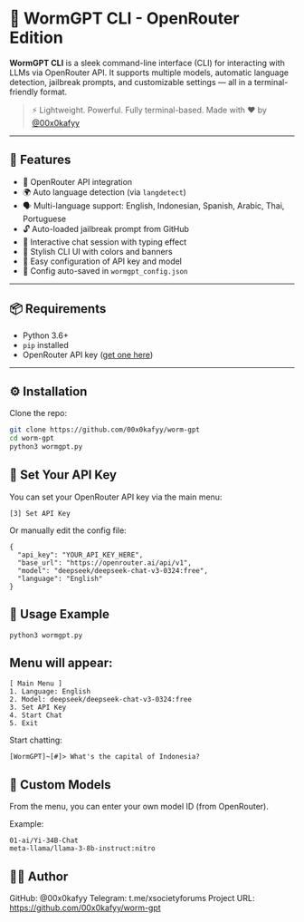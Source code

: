 # 🐛 WormGPT CLI - OpenRouter Edition

**WormGPT CLI** is a sleek command-line interface (CLI) for interacting with LLMs via OpenRouter API. It supports multiple models, automatic language detection, jailbreak prompts, and customizable settings — all in a terminal-friendly format.

> ⚡ Lightweight. Powerful. Fully terminal-based. Made with ❤️ by [@00x0kafyy](https://github.com/00x0kafyy)

---

## 🚀 Features

- 🔗 OpenRouter API integration
- 🌍 Auto language detection (via `langdetect`)
- 🗣️ Multi-language support: English, Indonesian, Spanish, Arabic, Thai, Portuguese
- 🔓 Auto-loaded jailbreak prompt from GitHub
- 💬 Interactive chat session with typing effect
- 🎨 Stylish CLI UI with colors and banners
- 🔧 Easy configuration of API key and model
- 💾 Config auto-saved in `wormgpt_config.json`

---

## 📦 Requirements

- Python 3.6+
- `pip` installed
- OpenRouter API key ([get one here](https://openrouter.ai/))

---

## ⚙️ Installation

Clone the repo:

```bash
git clone https://github.com/00x0kafyy/worm-gpt
cd worm-gpt
python3 wormgpt.py
```

## 🔑 Set Your API Key

You can set your OpenRouter API key via the main menu:
```
[3] Set API Key
```

Or manually edit the config file:
```
{
  "api_key": "YOUR_API_KEY_HERE",
  "base_url": "https://openrouter.ai/api/v1",
  "model": "deepseek/deepseek-chat-v3-0324:free",
  "language": "English"
}
```

## 🧠 Usage Example

```
python3 wormgpt.py
```

## Menu will appear:

```
[ Main Menu ]
1. Language: English
2. Model: deepseek/deepseek-chat-v3-0324:free
3. Set API Key
4. Start Chat
5. Exit
```

Start chatting:
```
[WormGPT]~[#]> What's the capital of Indonesia?
```

## 🧪 Custom Models

From the menu, you can enter your own model ID (from OpenRouter).

Example:
```
01-ai/Yi-34B-Chat
meta-llama/llama-3-8b-instruct:nitro
```

## 👨‍💻 Author

GitHub: @00x0kafyy
Telegram: t.me/xsocietyforums
Project URL: https://github.com/00x0kafyy/worm-gpt
